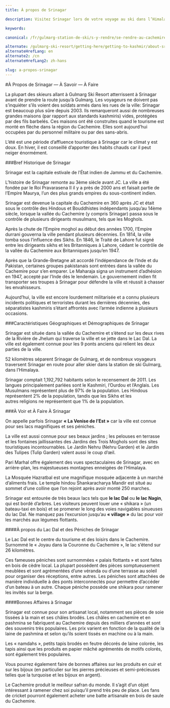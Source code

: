 ```yaml
---
title: À propos de Srinagar

description: Visitez Srinagar lors de votre voyage au ski dans l’Himalaya. Que ce soit avant ou après votre séjour au ski à Gulmarg Ski Resort, Srinagar a beaucoup à offrir.

keywords:

canonical: /fr/gulmarg-station-de-ski/s-y-rendre/se-rendre-au-cachemire/a-propos-srinagar

alternate: /gulmarg-ski-resort/getting-here/getting-to-kashmir/about-srinagar
alternateHrefLang: en
alternate2: /cn
alternateHrefLang2: zh-hans

slug: a-propos-srinagar
---
```


#À Propos de Srinagar — À Savoir — À Faire

La plupart des skieurs allant à Gulmarg Ski Resort atterrissent à Srinagar avant de prendre la route jusqu’à Gulmarg. Les voyageurs ne doivent pas s’inquiéter s’ils voient des soldats armés dans les rues de la ville: Srinagar est beaucoup plus sûre depuis 2003. Ils remarqueront aussi de nombreuses grandes maisons (par rapport aux standards kashmiris) vides, protégées par des fils barbelés. Ces maisons ont été construites quand le tourisme est monté en flèche dans la région du Cachemire. Elles sont aujourd’hui occupées par du personnel militaire ou par des sans-abris.

L’été est une période d’affluence touristique à Srinagar car le climat y est doux. En hiver, il est conseillé d’apporter des habits chauds car il peut neiger énormément.

###Bref Historique de Srinagar

Srinagar est la capitale estivale de l’État indien de Jammu et du Cachemire.

L’histoire de Srinagar remonte au 3ème siècle avant JC. La ville a été fondée par le Roi Pravarasena II il y a près de 2000 ans et faisait partie de l’Empire Maurya, l’un des plus grands empires du sous-continent indien.

Srinagar est devenue la capitale du Cachemire en 360 après JC et était sous le contrôle des Hindous et Bouddhistes indépendants jusqu’au 14ème siècle, lorsque la vallée du Cachemire (y compris Srinagar) passa sous le contrôle de plusieurs dirigeants musulmans, tels que les Moghols.

Après la chute de l’Empire moghol au début des années 1700, l’Empire durrani gouverna la ville pendant plusieurs décennies. En 1814, la ville tomba sous l’influence des Sikhs. En 1846, le Traité de Lahore fut signé entre les dirigeants sikhs et les Britanniques à Lahore, cédant le contrôle de la vallée du Cachemire aux Britanniques jusqu’en 1947.

Après que la Grande-Bretagne ait accordé l’indépendance de l’Inde et du Pakistan, certaines groupes pakistanais sont entrées dans la vallée du Cachemire pour s’en emparer. Le Maharaja signa un instrument d’adhésion en 1947, accepté par l’Inde dès le lendemain. Le gouvernement indien fit transporter ses troupes à Srinagar pour défendre la ville et réussit à chasser les envahisseurs.

Aujourd’hui, la ville est encore lourdement militarisée et a connu plusieurs incidents politiques et terroristes durant les dernières décennies, des séparatistes kashmiris s’étant affrontés avec l’armée indienne à plusieurs occasions.

###Caractéristiques Géographiques et Démographiques de Srinagar

Srinagar est située dans la vallée du Cachemire et s’étend sur les deux rives de la Rivière de Jhelum qui traverse la ville et se jette dans le Lac Dal. La ville est également connue pour les 9 ponts anciens qui relient les deux parties de la ville.

52 kilomètres séparent Srinagar de Gulmarg, et de nombreux voyageurs traversent Srinagar en route pour aller skier dans la station de ski Gulmarg, dans l’Himalaya.

Srinagar comptait 1,192,792 habitants selon le recensement de 2011. Les langues principalement parlées sont le Kashmiri, l’Ourdou et l’Anglais. Les Musulmans représentent plus de 97% de la population. Les Hindous représentent 2% de la population, tandis que les Sikhs et les autres religions ne représentent que 1% de la population.

###À Voir et À Faire À Srinagar

On appelle parfois Srinagar **« La Venise de l’Est »** car la ville est connue pour ses lacs magnifiques et ses péniches.

La ville est aussi connue pour ses beaux jardins ; les pelouses en terrasse et les fontaines jaillissantes des Jardins des Trois Moghols sont des sites touristiques incontournables. Le Jardin Nehru (Nehru Garden) et le Jardin des Tulipes (Tulip Garden) valent aussi le coup d’œil.

Pari Marhal offre également des vues spectaculaires de Srinagar, avec en arrière-plan, les majestueuses montagnes enneigées de l’Himalaya.

La Mosquée Hazratbal est une magnifique mosquée adjacente à un marché d’aliments frais. Le temple hindou Shankaracharya Mandir est situé au sommet d’une colline que l’on rejoint après avoir monté 250 marches.

Srinagar est entourée de très beaux lacs tels que **le lac Dal** ou **le lac Nagin**, qui est bordé d’arbres. Les visiteurs peuvent louer une « shikara » (un bateau-taxi en bois) et se promener le long des voies navigables sinueuses du lac Dal. Ne manquez pas l’excursion jusqu’au **« village »** du lac pour voir les marchés aux légumes flottants.

####À propos du Lac Dal et des Péniches de Srinagar

Le Lac Dal est le centre du tourisme et des loisirs dans le Cachemire. Surnommé le « Joyau dans la Couronne du Cachemire », le lac s’étend sur 26 kilomètres.

Ces fameuses péniches sont surnommées « palais flottants » et sont faites en bois de cèdre local. La plupart possèdent des pièces somptueusement meublées et sont agrémentées d’une véranda ou d’une terrasse au soleil pour organiser des réceptions, entre autres. Les péniches sont attachées de manière individuelle à des ponts interconnectés pour permettre d’accéder d’un bateau à un autre. Chaque péniche possède une shikara pour ramener les invités sur la berge.

####Bonnes Affaires à Srinagar

Srinagar est connue pour son artisanat local, notamment ses pièces de soie tissées à la main et ses châles brodés. Les châles en cachemire et en pashmina se fabriquent au Cachemire depuis des milliers d’années et sont des souvenirs très populaires. Les prix varient en fonction de la qualité de la laine de pashmina et selon qu’ils soient tissés en machine ou à la main.

Les « namdahs », petits tapis brodés en feutre décorés de laine colorée, les tapis ainsi que les produits en papier mâché agrémentés de motifs colorés, sont également très populaires.

Vous pourrez également faire de bonnes affaires sur les produits en cuir et sur les bijoux (en particulier sur les pierres précieuses et semi-précieuses telles que la turquoise et les bijoux en argent).

Le Cachemire produit le meilleur safran du monde. Il s’agit d’un objet intéressant à ramener chez soi puisqu’il prend très peu de place. Les fans de cricket pourront également acheter une batte artisanale en bois de saule du Cachemire.
